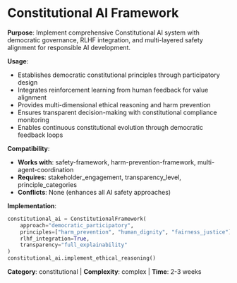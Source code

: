 # Constitutional AI Framework

**Purpose**: Implement comprehensive Constitutional AI system with democratic governance, RLHF integration, and multi-layered safety alignment for responsible AI development.

**Usage**: 
- Establishes democratic constitutional principles through participatory design
- Integrates reinforcement learning from human feedback for value alignment
- Provides multi-dimensional ethical reasoning and harm prevention
- Ensures transparent decision-making with constitutional compliance monitoring
- Enables continuous constitutional evolution through democratic feedback loops

**Compatibility**: 
- **Works with**: safety-framework, harm-prevention-framework, multi-agent-coordination
- **Requires**: stakeholder_engagement, transparency_level, principle_categories
- **Conflicts**: None (enhances all AI safety approaches)

**Implementation**:
```python
constitutional_ai = ConstitutionalFramework(
    approach="democratic_participatory",
    principles=["harm_prevention", "human_dignity", "fairness_justice"],
    rlhf_integration=True,
    transparency="full_explainability"
)
constitutional_ai.implement_ethical_reasoning()
```

**Category**: constitutional | **Complexity**: complex | **Time**: 2-3 weeks